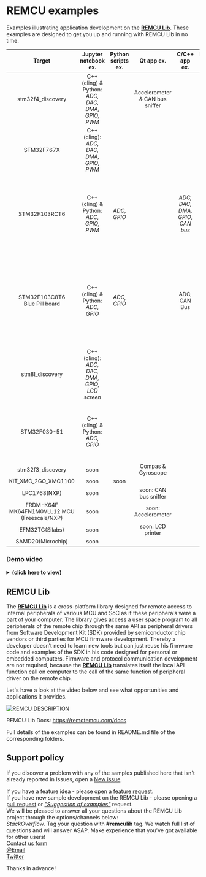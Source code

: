 # REMCU examples

Examples illustrating application development on the [**REMCU Lib**](https://remotemcu.com/). These examples are designed to get you up and running with REMCU Lib in no time.

| Target 	| Jupyter notebook ex. 	| Python scripts ex. 	| Qt app ex. 	| C/C++ app ex. 	| Raspberry Pi board examples 	|
|:-----------------:	|:--------------------------------------------------:	|:------------------:	|:-------------------------------:	|:--------------------:	|:------------------------------------------------------------------------------------------------:	|
| stm32f4_discovery 	| C++(cling) & Python:<br>*ADC, DAC, DMA, GPIO, PWM* 	|  	| Accelerometer & CAN bus sniffer 	|  	|  	|
| STM32F767X 	| C++(cling): *ADC, DAC, DMA, GPIO, PWM* 	|  	|  	|  	|  	|
| STM32F103RCT6 	| C++(cling) & Python: *ADC, GPIO, PWM* 	| *ADC, GPIO* 	|  	| *ADC, DAC, DMA, GPIO, CAN bus* 	| C/C++ apps & Python scripts: *ADC, GPIO, CAN bus*<br> - the prepared Raspbian image is available 	|
| STM32F103C8T6<br>Blue Pill board 	| C++(cling) & Python: *ADC, GPIO* 	| *ADC, GPIO* 	|  	| ADC, CAN Bus 	| <br>C/C++ apps & Python scripts: *ADC, GPIO, CAN bus*<br> - the prepared Raspbian image will be available 	|
| stm8l_discovery 	| C++(cling): *ADC, DAC, DMA, GPIO, LCD screen* 	|  	|  	|  	|  	|
| STM32F030-51 	| C++(cling) & Python: *ADC, GPIO* 	|  	|  	|  	| Python scripts: *ADC, GPIO*<br> - the prepared Raspbian image is available 	|
| stm32f3_discovery 	| soon 	|  	| Compas & Gyroscope 	|  	|  	|
| KIT_XMC_2GO_XMC1100 	| soon 	| soon 	|  	|  	|  	|
| LPC1768(NXP) 	| soon 	|  	| soon: CAN bus sniffer 	|  	|  	|
| FRDM-K64F<br>MK64FN1M0VLL12 MCU<br>(Freescale/NXP) 	| soon 	|  	| soon: Accelerometer 	|  	|  	|
| EFM32TG(Silabs) 	| soon 	|  	| soon: LCD printer 	|  	|  	|
| SAMD20(Microchip) 	| soon 	|  	|  	|  	|  	|

### Demo video

<details>
	<summary> <b>(click here to view) </b></summary>

stm32f4_discovery/accell_graph demo:  
![monitor_of_acc](stm32f4_discovery/accell_graph/img/mems_demo.gif)  

stm32f4_discovery/CAN_BUS demo:  
![monitor_of_acc](stm32f4_discovery/CAN_BUS/img/can_bus_demo.gif)

stm32f4_discovery/jupyter-notebook Python notebook demo:  
![slider_f4d](stm32f4_discovery/jupyter-notebook/img/py_demo.gif)  

STM32F767X/jupyter-notebook ADC, DAC, PWM demo:  
![STM32F767X](STM32F767X/img/demo.gif)

STM32F103C8T6-Blue-Pill/Raspberry + Blue Pill CAN bus demo:   
![raspberry can bus](STM32F103C8T6-Blue-Pill/img/CAN_demo.gif)
</details>

## REMCU Lib
The [**REMCU Lib**](https://remotemcu.com/) is a cross-platform library designed for remote access to internal peripherals of various MCU and SoC as if these peripherals were a part of your computer.
The library gives access a user space program to all peripherals of the remote chip  through the same API as peripheral drivers from Software Development Kit (SDK) provided by semiconductor chip vendors or third parties for MCU firmware development.
Thereby a developer doesn’t need to learn new tools but can just reuse his firmware code and examples of the SDK in his code designed for personal or embedded computers.
Firmware and protocol communication development are not required, because the [**REMCU Lib**](https://remotemcu.com/) translates itself the local API function call on computer to the call of the same function of peripheral driver on the remote chip.

Let's have a look at the video below and see what opportunities and applications it provides.

[![REMCU DESCRIPTION](img/preview_description.png)](https://youtu.be/PJPl9Y96hA0)

REMCU Lib Docs: https://remotemcu.com/docs

Full details of the examples can be found in README.md file of the corresponding folders.

## Support policy

If you discover a problem with any of the samples published here that isn't already reported in Issues, open a [New issue](https://github.com/remotemcu/remcu_examples/issues/new?assignees=&labels=bug&template=bug_report.md&title=).

If you have a feature idea - please open a [feature request](https://github.com/remotemcu/remcu_examples/issues/new?assignees=&labels=Feature+request&template=feature_request.md&title=).  
If you have new sample development on the REMCU Lib  - please opening a [pull request](https://github.com/remotemcu/remcu_examples/pulls) or [*"Suggestion of examples"*](https://github.com/remotemcu/remcu_examples/issues/new?assignees=&labels=Suggestion+of+examples&template=suggestion-of-examples.md&title=) request.  
We will be pleased to answer all your questions about the REMCU Lib project through the options/channels below:  
*StackOverflow*. Tag your question with **#remculib** tag. We watch full list of questions and will answer ASAP. Make experience that you've got available for other users!  
[Contact us form](https://remotemcu.com/contact-us)  
[@Email](support@remotemcu.com)  
[Twitter](https://twitter.com/RemoteMcu)  

Thanks in advance!
